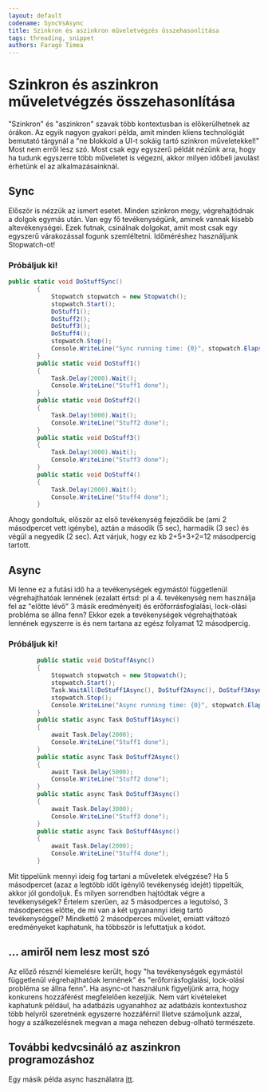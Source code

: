 ```yaml
---
layout: default
codename: SyncVsAsync
title: Szinkron és aszinkron műveletvégzés összehasonlítása
tags: threading, snippet
authors: Faragó Timea
---
```


# Szinkron és aszinkron műveletvégzés összehasonlítása

"Szinkron" és "aszinkron" szavak több kontextusban is előkerülhetnek az órákon. Az egyik nagyon gyakori példa, amit minden kliens technológiát bemutató tárgynál a "ne blokkold a UI-t sokáig tartó szinkron műveletekkel!"
Most nem erről lesz szó. Most csak egy egyszerű példát nézünk arra, hogy ha tudunk egyszerre több műveletet is végezni, akkor milyen időbeli javulást érhetünk el az alkalmazásainknál.

## Sync

Először is nézzük az ismert esetet. Minden szinkron megy, végrehajtódnak a dolgok egymás után. Van egy fő tevékenységünk, aminek vannak kisebb altevékenységei. Ezek futnak, csinálnak dolgokat, amit most csak egy egyszerű várakozással fogunk szemléltetni. Időméréshez használjunk Stopwatch-ot!

### Próbáljuk ki!

```csharp
public static void DoStuffSync()
        {
            Stopwatch stopwatch = new Stopwatch();
            stopwatch.Start();
            DoStuff1();
            DoStuff2();
            DoStuff3();
            DoStuff4();
            stopwatch.Stop();
            Console.WriteLine("Sync running time: {0}", stopwatch.Elapsed);
        }
        public static void DoStuff1()
        {
            Task.Delay(2000).Wait();
            Console.WriteLine("Stuff1 done");
        }
        public static void DoStuff2()
        {
            Task.Delay(5000).Wait();
            Console.WriteLine("Stuff2 done");
        }
        public static void DoStuff3()
        {
            Task.Delay(3000).Wait();
            Console.WriteLine("Stuff3 done");
        }
        public static void DoStuff4()
        {
            Task.Delay(2000).Wait();
            Console.WriteLine("Stuff4 done");
        }
```
Ahogy gondoltuk, először az első tevékenység fejeződik be (ami 2 másodpercet vett igénybe), aztán a második (5 sec), harmadik (3 sec) és végül a negyedik (2 sec). Azt várjuk, hogy ez kb 2+5+3+2=12 másodpercig tartott.

## Async

Mi lenne ez a futási idő ha a tevékenységek egymástól függetlenül végrehajthatóak lennének (ezalatt értsd: pl a 4. tevékenység nem használja fel az "előtte lévő" 3 másik eredményeit) és erőforrásfoglalási, lock-olási probléma se állna fenn? Ekkor ezek a tevékenységek végrehajthatóak lennének egyszerre is és nem tartana az egész folyamat 12 másodpercig.

### Próbáljuk ki!

```csharp
        public static void DoStuffAsync()
        {
            Stopwatch stopwatch = new Stopwatch();
            stopwatch.Start();
            Task.WaitAll(DoStuff1Async(), DoStuff2Async(), DoStuff3Async(), DoStuff4Async());
            stopwatch.Stop();
            Console.WriteLine("Async running time: {0}", stopwatch.Elapsed);
        }
        public static async Task DoStuff1Async()
        {
            await Task.Delay(2000);
            Console.WriteLine("Stuff1 done");
        }
        public static async Task DoStuff2Async()
        {
            await Task.Delay(5000);
            Console.WriteLine("Stuff2 done");
        }
        public static async Task DoStuff3Async()
        {
            await Task.Delay(3000);
            Console.WriteLine("Stuff3 done");
        }
        public static async Task DoStuff4Async()
        {
            await Task.Delay(2000);
            Console.WriteLine("Stuff4 done");
        }
```
Mit tippelünk mennyi ideig fog tartani a műveletek elvégzése? Ha 5 másodpercet (azaz a legtöbb időt igénylő tevékenység idejét) tippeltük, akkor jól gondoljuk.
És milyen sorrendben hajtódtak végre a tevékenységek? Értelem szerűen, az 5 másodperces a legutolsó, 3 másodperces előtte, de mi van a két ugyanannyi ideig tartó tevékenységgel? Mindkettő 2 másodperces művelet, emiatt változó eredményeket kaphatunk, ha többször is lefuttatjuk a kódot.

## ... amiről nem lesz most szó

Az előző résznél kiemelésre került, hogy "ha tevékenységek egymástól függetlenül végrehajthatóak lennének"  és "erőforrásfoglalási, lock-olási probléma se állna fenn". Ha async-ot használunk figyeljünk arra, hogy konkurens hozzáférést megfelelően kezeljük. Nem várt kivételeket kaphatunk például, ha adatbázis ugyanahhoz az adatbázis kontextushoz több helyről szeretnénk egyszerre hozzáférni! Illetve számoljunk azzal, hogy a szálkezelésnek megvan a maga nehezen debug-olható természete.

## További kedvcsináló az aszinkron programozáshoz

Egy másik példa async használatra [itt](https://docs.microsoft.com/en-us/dotnet/csharp/programming-guide/concepts/async/).